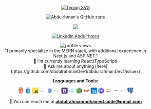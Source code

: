 <div align="center">
  
[![Typing SVG](https://readme-typing-svg.herokuapp.com?font=jetbrains&pause=1000&center=true&vCenter=true&width=600&color=D93A7C&lines=Hi+there+%F0%9F%91%8B%2C+I+am+Abdulrahman+Mohamed;Full-stack+web+Developer;Over+3+years+of+programming+experience)](https://git.io/typing-svg)

![Abdulrhman's GitHub stats](https://github-readme-stats-sigma-five.vercel.app/api?username=abdulrahmanDev1&show_icons=true&theme=radical)


  <a width="45%" align="right" href="https://github.com/abdulrahmanDev1/">
    <img align="center" src="https://github-readme-stats-sigma-five.vercel.app/api/top-langs/?username=abdulrahmanDev1&layout=compact&theme=radical&hide_border=true" />
  </a>

<be/>

[![Linkedin:Abdulrhman](https://img.shields.io/badge/-Abdulrhman-blue?style=flat-square&logo=Linkedin&logoColor=white&link=https://www.linkedin.com/in/abdulrhman-mohamed-a551041a7)](https://www.linkedin.com/in/abdulrhman-mohamed198/)

<img alt = "profile views" src="https://komarev.com/ghpvc/?username=abdulrahmanDev1&color=brightgreen">  

<br />
"I primarily specialize in the MERN stack, with additional experience in Next.js and ASP.NET."
 <br/>
 🌱 I’m currently learning React(TypeScript)

 <br/>
 💬 Ask me about anything [here](https://github.com/abdulrahmanDev1/abdulrahmanDev1/issues)

**Languages and Tools:**  

<code><img height="20" src="https://raw.githubusercontent.com/github/explore/80688e429a7d4ef2fca1e82350fe8e3517d3494d/topics/html/html.png"></code>
<code><img height="20" src="https://raw.githubusercontent.com/github/explore/80688e429a7d4ef2fca1e82350fe8e3517d3494d/topics/css/css.png"></code>
<code><img height="20" src="https://raw.githubusercontent.com/github/explore/80688e429a7d4ef2fca1e82350fe8e3517d3494d/topics/javascript/javascript.png"></code>
<code><img height="20" src="https://raw.githubusercontent.com/github/explore/80688e429a7d4ef2fca1e82350fe8e3517d3494d/topics/mysql/mysql.png"></code>
<code><img height="20" src="https://raw.githubusercontent.com/github/explore/80688e429a7d4ef2fca1e82350fe8e3517d3494d/topics/sql/sql.png"></code>
<code><img height="20" src="https://raw.githubusercontent.com/github/explore/80688e429a7d4ef2fca1e82350fe8e3517d3494d/topics/mongodb/mongodb.png"></code>
<code><img height="20" src="https://raw.githubusercontent.com/github/explore/80688e429a7d4ef2fca1e82350fe8e3517d3494d/topics/bootstrap/bootstrap.png"></code>
<code><img height="20" src="https://raw.githubusercontent.com/github/explore/80688e429a7d4ef2fca1e82350fe8e3517d3494d/topics/react/react.png"></code>
<code><img height="20" src="https://raw.githubusercontent.com/github/explore/80688e429a7d4ef2fca1e82350fe8e3517d3494d/topics/nodejs/nodejs.png"></code>
<code><img height="20" src="https://raw.githubusercontent.com/github/explore/80688e429a7d4ef2fca1e82350fe8e3517d3494d/topics/git/git.png"></code>
<code><img height="20" src="https://raw.githubusercontent.com/github/explore/80688e429a7d4ef2fca1e82350fe8e3517d3494d/topics/typescript/typescript.png"></code>
<code><img height="20" src="https://raw.githubusercontent.com/github/explore/80688e429a7d4ef2fca1e82350fe8e3517d3494d/topics/csharp/csharp.png"></code>
<code><img height="20" src="https://raw.githubusercontent.com/github/explore/80688e429a7d4ef2fca1e82350fe8e3517d3494d/topics/aspnet/aspnet.png"></code>
<code><img height="20" src="https://raw.githubusercontent.com/github/explore/80688e429a7d4ef2fca1e82350fe8e3517d3494d/topics/jquery/jquery.png"></code>
<code><img height="20" src="https://raw.githubusercontent.com/github/explore/28b02bbc9ad9f7a503c43775aebeb515dc2da5fc/topics/nextjs/nextjs.png"></code>
<code><img height="20" src="https://raw.githubusercontent.com/github/explore/80688e429a7d4ef2fca1e82350fe8e3517d3494d/topics/postgresql/postgresql.png"></code>



<p>📧 You can reach me at <a href="mailto:abdulrahmanmohamed.code@gmail.com"><b>abdulrahmanmohamed.code@gmail.com</b></a></p>

</div>

